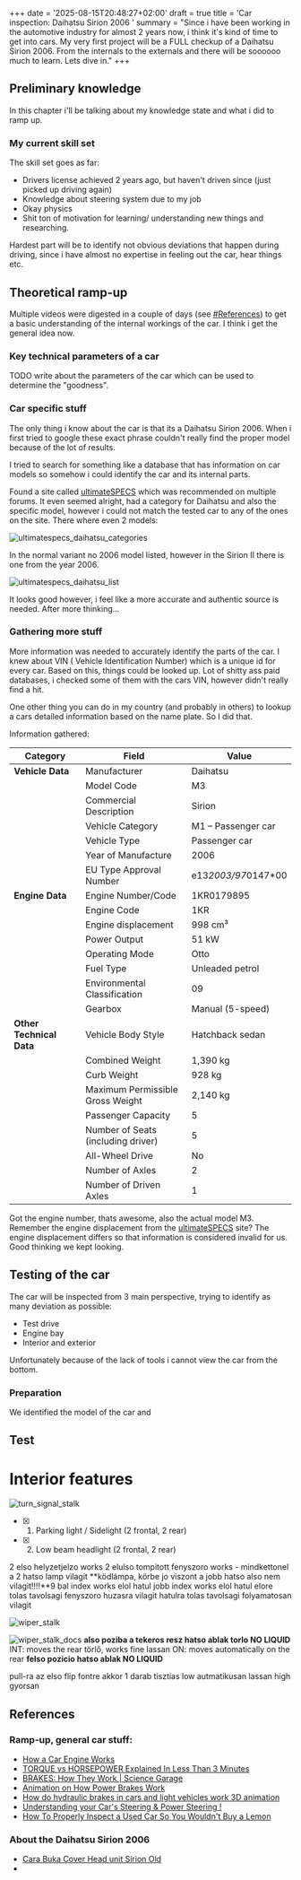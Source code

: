 +++
date = '2025-08-15T20:48:27+02:00'
draft = true
title = 'Car inspection: Daihatsu Sirion 2006 '
summary = "Since i have been working in the automotive industry for almost 2 years now, i think it's kind of time to get into cars. My very first project will be a FULL checkup of a Daihatsu Sirion 2006. From the internals to the externals and there will be soooooo much to learn. Lets dive in."
+++

## Preliminary knowledge

In this chapter i'll be talking about my knowledge state and what i did to ramp up.

### My current skill set

The skill set goes as far:
- Drivers license achieved 2 years ago, but haven't driven since (just picked up driving again)
- Knowledge about steering system due to my job
- Okay physics
- Shit ton of motivation for learning/ understanding new things and researching.
  
Hardest part will be to identify not obvious deviations that happen during driving, since i have almost no expertise in feeling out the car, hear things etc.


## Theoretical ramp-up

Multiple videos were digested in a couple of days (see [#References](#references)) to get a basic understanding of the internal workings of the car. I think i get the general idea now.

### Key technical parameters of a car

TODO write about the parameters of the car which can be used to determine the "goodness".

### Car specific stuff

The only thing i know about the car is that its a Daihatsu Sirion 2006. When i first tried to google these exact phrase couldn't really find the proper model because of the lot of results.

I tried to search for something like a database that has information on car models so somehow i could identify the car and its internal parts.

Found a site called [ultimateSPECS](https://www.ultimatespecs.com/) which was recommended on multiple forums. It even seemed alright, had a category for Daihatsu and also the specific model, however i could not match the tested car to any of the ones on the site. There where even 2 models:

![ultimatespecs_daihatsu_categories](assets/ultimatespecs_daihatsu_categories.png)

In the normal variant no 2006 model listed, however in the Sirion II there is one from the year 2006.

![ultimatespecs_daihatsu_list](assets/ultimatespecs_daihatsu_list.png)

It looks good however, i feel like a more accurate and authentic source is needed. After more thinking...

### Gathering more stuff

More information was needed to accurately identify the parts of the car. I knew about VIN ( Vehicle Identification Number) which is a unique id for every car. Based on this, things could be looked up. Lot of shitty ass paid databases, i checked some of them with the cars VIN, however didn't really find a hit.

One other thing you can do in my country (and probably in others) to lookup a cars detailed information based on the name plate. So I did that.

Information gathered:

| **Category**           | **Field**                          | **Value**                                |
|------------------------|------------------------------------|------------------------------------------|
| **Vehicle Data**       | Manufacturer                       | Daihatsu                                 |
|                        | Model Code                         | M3                                       |
|                        | Commercial Description             | Sirion                                   |
|                        | Vehicle Category                   | M1 – Passenger car                       |
|                        | Vehicle Type                       | Passenger car                            |
|                        | Year of Manufacture                | 2006                                     |
|                        | EU Type Approval Number            | e13*2003/97*0147*00                      |
| **Engine Data**        | Engine Number/Code                 | 1KR0179895                               |
|                        | Engine Code                        | 1KR                                      |
|                        | Engine displacement                    | 998 cm³                                  |
|                        | Power Output                       | 51 kW                                    |
|                        | Operating Mode                     | Otto                                     |
|                        | Fuel Type                          | Unleaded petrol                          |
|                        | Environmental Classification       | 09                                       |
|                        | Gearbox                            | Manual (5-speed)                         |
| **Other Technical Data** | Vehicle Body Style               | Hatchback sedan                          |
|                        | Combined Weight                    | 1,390 kg                                 |
|                        | Curb Weight                        | 928 kg                                   |
|                        | Maximum Permissible Gross Weight   | 2,140 kg                                 |
|                        | Passenger Capacity                 | 5                                        |
|                        | Number of Seats (including driver) | 5                                        |
|                        | All-Wheel Drive                    | No                                       |
|                        | Number of Axles                    | 2                                        |
|                        | Number of Driven Axles             | 1                                        |


Got the engine number, thats awesome, also the actual model M3. Remember the engine displacement from the [ultimateSPECS](https://www.ultimatespecs.com/) site? The engine displacement differs so that information is considered invalid for us. Good thinking we kept looking.


## Testing of the car

The car will be inspected from 3 main perspective, trying to identify as many deviation as possible:
- Test drive
- Engine bay
- Interior and exterior

Unfortunately because of the lack of tools i cannot view the car from the bottom.

### Preparation

We identified the model of the car and 



## Test

# Interior features

![turn_signal_stalk](assets/turn_signal_stalk.jpg)

- [X] 1. Parking light / Sidelight (2 frontal, 2 rear)
- [X] 2. Low beam headlight (2 frontal, 2 rear)

2 elso helyzetjelzo works
2 elulso tompitott fenyszoro works
    - mindkettonel a 2 hatso lamp vilagit 
**ködlámpa, körbe jo viszont a jobb hatso also nem vilagit!!!!**9
bal index works elol hatul
jobb index works elol hatul
elore tolas tavolsagi fenyszoro huzasra vilagit
hatulra tolas tavolsagi folyamatosan vilagit 


![wiper_stalk](assets/wiper_stalk.jpg)

![wiper_stalk_docs](assets/wiper_stalk_docs.png)
**also poziba a tekeros resz hatso ablak torlo NO LIQUID**
INT: moves the rear törlő, works fine lassan
ON: moves automatically on the rear
**felso pozicio hatso ablak NO LIQUID**

pull-ra az elso
flip fontre akkor 1 darab tisztias
low autmatikusan lassan
high gyorsan 




## References

### Ramp-up, general car stuff:
- [ How a Car Engine Works ](https://www.youtube.com/watch?v=ZQvfHyfgBtA)
- [ TORQUE vs HORSEPOWER Explained In Less Than 3 Minutes](https://www.youtube.com/watch?v=a3LYCsG02IM)
- [BRAKES: How They Work | Science Garage](https://www.youtube.com/watch?v=6H7nwlT_qNY)
- [ Animation on How Power Brakes Work ](https://www.youtube.com/watch?v=LY_0REE-g0c)
- [ How do hydraulic brakes in cars and light vehicles work 3D animation ](https://www.youtube.com/watch?v=82qBBJ8iwcc)
- [ Understanding your Car's Steering & Power Steering ! ](https://www.youtube.com/watch?v=em1O8mz7sF0)
- [ How To Properly Inspect a Used Car So You Wouldn't Buy a Lemon](https://www.youtube.com/watch?v=PAxh4gqwHbY&t=2554s)


### About the Daihatsu Sirion 2006
- [ Cara Buka Cover Head unit Sirion Old ](https://www.youtube.com/watch?v=BAIDmIEkS4o)
- [](https://www.scribd.com/document/557197107/Daihatsu-Sirion-Service-Manual-Technical-Information-Body-Repair-Manual-p-d-i-Manual#page=400)